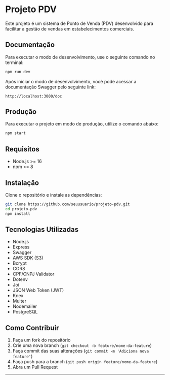 # Projeto PDV

Este projeto é um sistema de Ponto de Venda (PDV) desenvolvido para facilitar a gestão de vendas em estabelecimentos comerciais.

## Documentação

Para executar o modo de desenvolvimento, use o seguinte comando no terminal:

```bash
npm run dev
```

Após iniciar o modo de desenvolvimento, você pode acessar a documentação Swagger pelo seguinte link:

```
http://localhost:3000/doc
```

## Produção

Para executar o projeto em modo de produção, utilize o comando abaixo:

```bash
npm start
```

## Requisitos

- Node.js >= 16
- npm >= 8

## Instalação

Clone o repositório e instale as dependências:

```bash
git clone https://github.com/seuusuario/projeto-pdv.git
cd projeto-pdv
npm install
```

## Tecnologias Utilizadas

- Node.js
- Express
- Swagger
- AWS SDK (S3)
- Bcrypt
- CORS
- CPF/CNPJ Validator
- Dotenv
- Joi
- JSON Web Token (JWT)
- Knex
- Multer
- Nodemailer
- PostgreSQL


## Como Contribuir

1. Faça um fork do repositório
2. Crie uma nova branch (`git checkout -b feature/nome-da-feature`)
3. Faça commit das suas alterações (`git commit -m 'Adiciona nova feature'`)
4. Faça push para a branch (`git push origin feature/nome-da-feature`)
5. Abra um Pull Request

---
